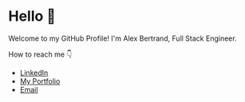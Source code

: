 # Hello :wave:

Welcome to my GitHub Profile!  I'm Alex Bertrand, Full Stack Engineer.

How to reach me :point_down:
* [LinkedIn](https://www.linkedin.com/in/alex-bertrand/)
* [My Portfolio](https://alex-bertrand.com/)
* [Email](mailto:alex.m.bertrand@gmail.com)
